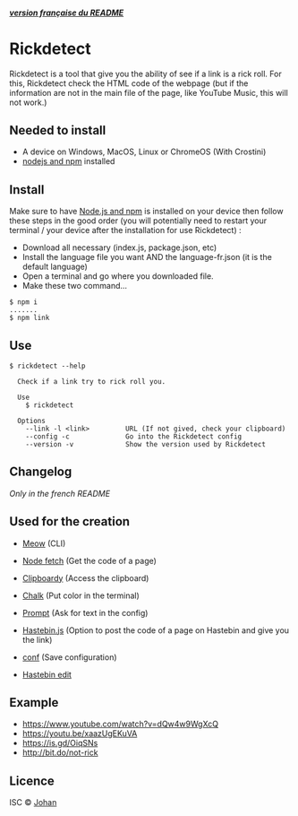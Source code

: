 ##### [version française du README](/README.md)

# Rickdetect

Rickdetect is a tool that give you the ability of see if a link is a rick roll. For this, Rickdetect check the HTML code of the webpage (but if the information are not in the main file of the page, like YouTube Music, this will not work.)


## Needed to install

* A device on Windows, MacOS, Linux or ChromeOS (With Crostini)
* [nodejs and npm](https://nodejs.org) installed


## Install

Make sure to have [Node.js and npm](https://nodejs.org) is installed on your device then follow these steps in the good order (you will potentially need to restart your terminal / your device after the installation for use Rickdetect) :

* Download all necessary  (index.js, package.json, etc)
* Install the language file you want AND the language-fr.json (it is the default language)
* Open a terminal and go where you downloaded file.
* Make these two command...
```
$ npm i
.......
$ npm link
```


## Use

```
$ rickdetect --help

  Check if a link try to rick roll you.

  Use
    $ rickdetect

  Options
    --link -l <link>         URL (If not gived, check your clipboard)
    --config -c              Go into the Rickdetect config
    --version -v             Show the version used by Rickdetect
```


## Changelog

*Only in the french README*


## Used for the creation

* [Meow](https://www.npmjs.com/package/meow) (CLI)
* [Node fetch](https://www.npmjs.com/package/node-fetch) (Get the code of a page)
* [Clipboardy](https://www.npmjs.com/package/clipboardy) (Access the clipboard)
* [Chalk](https://www.npmjs.com/package/chalk) (Put color in the terminal)
* [Prompt](https://www.npmjs.com/package/prompt) (Ask for text in the config)
* [Hastebin.js](https://www.npmjs.com/package/hastebin.js) (Option to post the code of a page on Hastebin and give you the link)
* [conf](https://www.npmjs.com/package/conf) (Save configuration)

* [Hastebin edit](https://hasteb.herokuapp.com)


## Example

* https://www.youtube.com/watch?v=dQw4w9WgXcQ
* https://youtu.be/xaazUgEKuVA
* https://is.gd/OiqSNs
* http://bit.do/not-rick


## Licence

ISC © [Johan](https://johan-perso.glitch.me)

